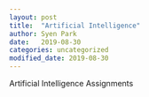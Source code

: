 ```yaml
---
layout: post
title:  "Artificial Intelligence"
author: Syen Park
date:   2019-08-30
categories: uncategorized
modified_date: 2019-08-30
---
```


Artificial Intelligence Assignments

